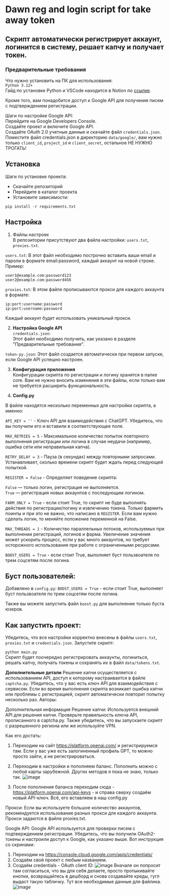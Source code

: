 # Dawn reg and login script for take away token  
## Скрипт автоматически регистрирует аккаунт, логинится в систему, решает капчу и получает токен.  
### Предварительные требования  
Что нужно установить на ПК для использования:  
`Python 3.12+`  
Гайд по установке Python и VSCode находится в Notion по [ссылке](https://www.notion.so/crypto-davy/ecae4770d89741a8aef963563f2c267e#4fc269e4b9fe4b49a405daf2ed019b7e).

Кроме того, вам понадобится доступ к Google API для получения писем с подтверждением регистрации.

Шаги по настройке Google API:  
Перейдите на Google Developers Console.  
Создайте проект и включите Google API.  
Создайте OAuth 2.0 учетные данные и скачайте файл `credentials.json`.  
Поместите файл credentials.json в директорию `data/google/`, вам нужно только `client_id`, `project_id` и 
`client_secret`, остальное НЕ НУЖНО ТРОГАТЬ!
  
## Установка  
Шаги по установке проекта:  

- Скачайте репозиторий  
- Перейдите в каталог проекта  
- Установите зависимости:  

`pip install -r requirements.txt`  
  
## Настройка  
1. Файлы настроек  
В репозитории присутствуют два файла настройки: ``users.txt``, ``proxies.txt``.

`users.txt`:
В этот файл необходимо построчно вставить ваши email и пароли в формате email:password, каждый аккаунт на новой строке. Пример:
```
user1@example.com:password123
user2@example.com:password456
```
`proxies.txt`:
В этом файле прописываются прокси для каждого аккаунта в формате:
```
ip:port:username:password
ip:port:username:password
```
Каждый аккаунт будет использовать уникальный прокси.  

2. **Настройка Google API**  
`credentials.json`:  
Этот файл необходимо получить, как указано в разделе "Предварительные требования".

`token-py.json`:
Этот файл создается автоматически при первом запуске, если Google API успешно настроен.

3. **Конфигурация приложения**  
Конфигурации скрипта по регистрации и логину хранятся в папке core. Вам не нужно вносить изменения в эти файлы, если только вам не требуется расширить функциональность.

4. **Config.py**


В файле находятся несколько переменных для настройки скрипта, а именно:  
  
`API_KEY = ''` - Ключ API для взаимодействия с ChatGPT. Убедитесь, что вы получили его и вставили в соответствующее поле.  

`MAX_RETRIES = 5` - Максимальное количество попыток повторного выполнения регистрации или логина в случае неудачи (например, ошибка сети или неправильная капча).  

`RETRY_DELAY = 3` - Пауза (в секундах) между повторными запросами. Устанавливает, сколько времени скрипт будет ждать перед следующей попыткой.  

`REGISTER = False` - Определяет поведение скрипта:  

`False` — только логин, регистрация не выполняется.  
`True` — регистрация новых аккаунтов с последующим логином.  

`FARM_ONLY = True` - если стоит True, то скрипт не буде выполнять действия по регистрации/логину и извлечению токена. Только фармить поинты и при это не важно, что написано в `REGISTER`. Если вам нужно сделать логин, то меняйте положение переменной на False.  

`MAX_THREADS = 1` - Количество параллельных потоков, используемых при выполнении регистраций, логинов и фарма. Увеличение значения может ускорить процесс, если у вас много аккаунтов, но требует осторожного использования при работе с ограниченными ресурсами.

`BOOST_USERS = True` - если стоит True, выполняет буст пользвоателя по трем соцсетям после логина. 

## Буст пользователей:
Добавлено в `config.py`:
`BOOST_USERS = True` - если стоит True, выполняет буст пользвоателя по трем соцсетям после логина. 

Также вы можете запустить файл `boost.py` для выполнение только буста юзеров.

## Как запустить проект:  
Убедитесь, что все настройки корректно внесены в файлы `users.txt`, `proxies.txt` и `credentials.json`.
Запустите скрипт:  

`python main.py`  
Скрипт будет поочередно регистрировать аккаунты, логиниться, решать капчу, получать токены и сохранять их в файл `data/tokens.txt`.

**Дополнительные детали**
Решение капчи осуществляется с использованием API, доступ к которому настраивается в файле `captcha.py`. Убедитесь, что у вас есть ключ API для взаимодействия с сервисом.
Если во время выполнения скрипта возникает ошибка капчи или проблемы с регистрацией, скрипт автоматически повторит попытку несколько раз.
Авторы:


Дополнительная информация
Решение капчи:
Используется внешний API для решения капчи. Проверьте правильность ключа API, прописанного в captcha.py. Также убедитесь, что вы запускаете скрипт с разрешенного региона или же используйте VPN.

Как его достать:
1) Переходим на сайт https://platform.openai.com/ и регистрируемся там. Если у вас уже есть залогиненный профиль GPT, то можно просто зайти, а не регистрироваться.

2) Переходим в настройки и пополняем баланс. Пополнить можно с любой карты зарубежной. Других методов я пока не знаю, только так.
![image](https://github.com/user-attachments/assets/0e3b40f6-c146-44c2-94cf-5104fb66ed81)

3) После пополнения баланса переходим сюда - https://platform.openai.com/api-keys - и справа сверху создаём новый API-ключ. Всё, его вставляем в наш config.py


Прокси:
Если вы используете большое количество аккаунтов, рекомендуется использование разных прокси для каждого аккаунта. Прокси задаются в файле proxies.txt.

Google API:
Google API используется для проверки писем с подтверждением регистрации. Убедитесь, что вы получили OAuth2-токены и настроили доступ к Google, как указано выше. Вот инструкция со скринами:

1. Переходим на https://console.cloud.google.com/apis/credentials/
2. Создаём свой проект с любым названием.
3. Создаём credentials - OAuth client ID: ![image](https://github.com/user-attachments/assets/17b4bcec-1757-4c97-b449-9249df5644ef)
Вначале он попросит там согласиться, что вы для себя делаете, просто протыкивайте кнопки, возвращайтесь в дешборд и снова создавайте креды, гугл выдаст такую табличку. Тут все необходимые данные для файлика.  
![image](https://github.com/user-attachments/assets/82930624-07b0-4c43-b029-41ca69e50a22)
